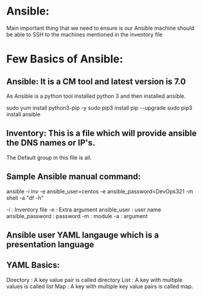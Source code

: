 # Ansible:

Main important thing that we need to ensure is our Ansible machine should be able to SSH to the machines mentioned in the inventory file

# Few Basics of Ansible: 
## Ansible: It is a CM tool and latest version is 7.0

As Ansible is a python tool installed python 3 and then installed ansible. 

sudo yum install python3-pip -y
sudo pip3 install pip --upgrade
sudo pip3 install ansible

## Inventory: This is a file which will provide ansible the DNS names or IP's. 
The Default group in this file is all. 

## Sample Ansible manual command:
ansible -i inv -e ansible_user=centos -e ansible_password=DevOps321 -m shell -a "df -h"

-i                    :    Inventory file
-e                    :    Extra argument
ansible_user          :    user name
ansible_password      :    password
-m                    :    module
-a                    :    argument

## Ansible user YAML langauge which is a presentation language

## YAML Basics:
Directory   :   A key value pair is called directory
List        :   A key with multiple values is called list
Map         :   A key with multiple key value pairs is called map. 
